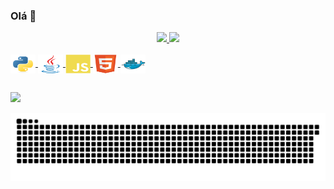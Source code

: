 ### Olá 👋 

<div align="center">
  <a href="https://github.com/wesleycp4">
  <img height="180em" src="https://github-readme-stats.vercel.app/api?username=wesleycp4&show_icons=true&theme=algolia&include_all_commits=true&count_private=true"/>
  <img height="180em" src="https://github-readme-stats.vercel.app/api/top-langs/?username=wesleycp4&layout=compact&langs_count=7&theme=algolia"/>
</div>
<div style="display: inline_block"><br>
  <img align="center" alt="W4-Python" height="30" width="40" src="https://raw.githubusercontent.com/devicons/devicon/master/icons/python/python-original.svg">
  <img align="center" alt="W4-Java" height="30" width="40" src="https://raw.githubusercontent.com/devicons/devicon/master/icons/java/java-original.svg">
  <img align="center" alt="W4-Js" height="30" width="40" src="https://raw.githubusercontent.com/devicons/devicon/master/icons/javascript/javascript-plain.svg">
  <img align="center" alt="W4-HTML" height="30" width="40" src="https://raw.githubusercontent.com/devicons/devicon/master/icons/html5/html5-original.svg">
  <img align="center" alt="W4-Docker" height="30" width="40" src="https://raw.githubusercontent.com/devicons/devicon/master/icons/docker/docker-original.svg">
</div>
  
  ##
 
<div> 
  <a href="https://www.linkedin.com/in/wesleycp4/" target="_blank"><img src="https://img.shields.io/badge/-LinkedIn-%230077B5?style=for-the-badge&logo=linkedin&logoColor=white" target="_blank"></a> 
<br>
  
  ![Snake animation](https://github.com/wesleycp4/wesleycp4/blob/output/github-contribution-grid-snake.svg)
 
</div>
